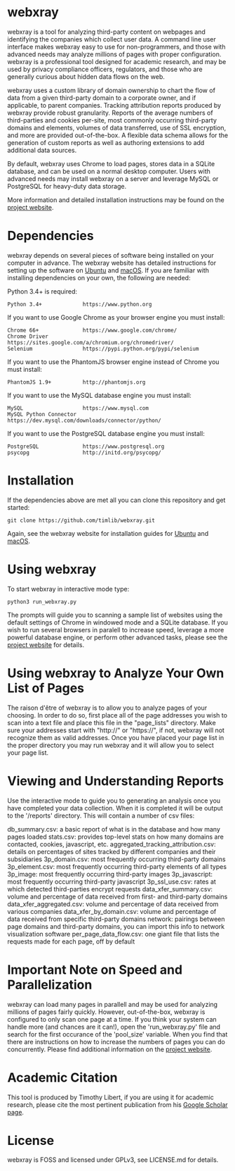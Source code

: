 # webxray

webxray is a tool for analyzing third-party content on webpages and identifying the companies which collect user data.  A command line user interface makes webxray easy to use for non-programmers, and those with advanced needs may analyze millions of pages with proper configuration.  webxray is a professional tool designed for academic research, and may be used by privacy compliance officers, regulators, and those who are generally curious about hidden data flows on the web.

webxray uses a custom library of domain ownership to chart the flow of data from a given third-party domain to a corporate owner, and if applicable, to parent companies.  Tracking attribution reports produced by webxray provide robust granularity.  Reports of the average numbers of third-parties and cookies per-site, most commonly occurring third-party domains and elements, volumes of data transferred, use of SSL encryption, and more are provided out-of-the-box.  A flexible data schema allows for the generation of custom reports as well as authoring extensions to add additional data sources.

By default, webxray uses Chrome to load pages, stores data in a SQLite database, and can be used on a normal desktop computer.  Users with advanced needs may install webxray on a server and leverage MySQL or PostgreSQL for heavy-duty data storage.

More information and detailed installation instructions may be found on the [project website](http://webxray.org).

# Dependencies

webxray depends on several pieces of software being installed on your computer in advance.  The webxray website has detailed instructions for setting up the software on [Ubuntu](http://webxray.org/#ubuntu) and [macOS](http://webxray.org/#macos).  If you are familiar with installing dependencies on your own, the following are needed:

Python 3.4+ is required:

	Python 3.4+ 			https://www.python.org
	
If you want to use Google Chrome as your browser engine you must install:

	Chrome 66+				https://www.google.com/chrome/
	Chrome Driver			https://sites.google.com/a/chromium.org/chromedriver/
	Selenium				https://pypi.python.org/pypi/selenium
	
If you want to use the PhantomJS browser engine instead of Chrome you must install:
	
	PhantomJS 1.9+ 			http://phantomjs.org

If you want to use the MySQL database engine you must install:
	
	MySQL					https://www.mysql.com
	MySQL Python Connector	https://dev.mysql.com/downloads/connector/python/

If you want to use the PostgreSQL database engine you must install:
	
	PostgreSQL				https://www.postgresql.org
	psycopg					http://initd.org/psycopg/

# Installation

If the dependencies above are met all you can clone this repository and get started:

	git clone https://github.com/timlib/webxray.git

Again, see the webxray website for installation guides for [Ubuntu](http://webxray.org/#ubuntu) and [macOS](http://webxray.org/#macos).

# Using webxray

To start webxray in interactive mode type:

	python3 run_webxray.py

The prompts will guide you to scanning a sample list of websites using the default settings of Chrome in windowed mode and a SQLite database.  If you wish to run several browsers in paralell to increase speed, leverage a more powerful database engine, or perform other advanced tasks, please see the [project website](http://webxray.org/#advanced_options) for details.

# Using webxray to Analyze Your Own List of Pages

The raison d'être of webxray is to allow you to analyze pages of your choosing.  In order to do so, first place all of the page addresses you wish to scan into a text file and place this file in the "page_lists" directory.  Make sure your addresses start with "http://" or "https://", if not, webxray will not recognize them as valid addresses.  Once you have placed your page list in the proper directory you may run webxray and it will allow you to select your page list.

# Viewing and Understanding Reports

Use the interactive mode to guide you to generating an analysis once you have completed your data collection.  When it is completed it will be output to the '/reports' directory.  This will contain a number of csv files:

db\_summary.csv: a basic report of what is in the database and how many pages loaded
stats.csv: provides top-level stats on how many domains are contacted, cookies, javascript, etc.
aggregated\_tracking\_attribution.csv: details on percentages of sites tracked by different companies and their subsidiaries
3p\_domain.csv: most frequently occurring third-party domains
3p\_element.csv: most frequently occurring third-party elements of all types
3p\_image: most frequently occurring third-party images
3p\_javascript: most frequently occurring third-party javascript
3p\_ssl\_use.csv: rates at which detected third-parties encrypt requests
data\_xfer\_summary.csv: volume and percentage of data received from first- and third-party domains
data\_xfer\_aggregated.csv: volume and percentage of data received from various companies
data\_xfer\_by\_domain.csv: volume and percentage of data received from specific third-party domains
network: pairings between page domains and third-party domains, you can import this info to network visualization software
per\_page\_data\_flow.csv: one giant file that lists the requests made for each page, off by default

# Important Note on Speed and Parallelization

webxray can load many pages in parallell and may be used for analyzing millions of pages fairly quickly.  However, out-of-the-box, webxray is configured to only scan one page at a time.  If you think your system can handle more (and chances are it can!), open the 'run\_webxray.py' file and search for the first occurance of the 'pool\_size' variable.  When you find that there are instructions on how to increase the numbers of pages you can do concurrently.  Please find additional information on the [project website](http://webxray.org/#advanced_options).

# Academic Citation

This tool is produced by Timothy Libert, if you are using it for academic research, please cite the most pertinent publication from his [Google Scholar page](https://scholar.google.com/citations?user=pR9YdCcAAAAJ&hl=en&oi=ao).

# License

webxray is FOSS and licensed under GPLv3, see LICENSE.md for details.
